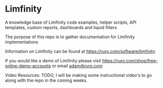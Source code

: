 # Limfinity
A knowledge base of Limfinity code examples, helper scripts, API templates, custom reports, dashboards and liquid filters

The purpose of this repo is to gather documentation for Limfinity implementations

Information on Limfinity can be found at https://ruro.com/software/limfinity

If you would like a demo of Limfinity please visit https://ruro.com/shop/free-online-demo-accounts or email adam@ruro.com


Video Resources:
TODO, I will be making some instructional video's to go along with the repo in the coming weeks.
